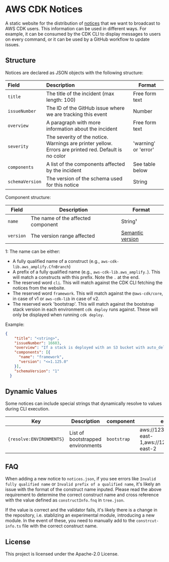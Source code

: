 # AWS CDK Notices

A static website for the distribution of [notices][1] that we want to
broadcast to AWS CDK users. This information can be used in different ways. For
example, it can be consumed by the CDK CLI to display messages to users on every
command, or it can be used by a GitHub workflow to update issues.

## Structure

Notices are declared as JSON objects with the following structure:

| Field           | Description                                                                                          | Format                |
| :-------------- | :----------------------------------------------------------------------------------------------------| ----------------------|
| `title`         | The title of the incident (max length: 100)                                                          | Free form text        |
| `issueNumber`   | The ID of the GitHub issue where we are tracking this event                                          | Number                |
| `overview`      | A paragraph with more information about the incident                                                 | Free form text        |
| `severity`      | The severity of the notice. Warnings are printer yellow. Errors are printed red. Default is no color | 'warning' or 'error'  |
| `components`    | A list of the components affected by the incident                                                    | See table below       |
| `schemaVersion` | The version of the schema used for this notice                                                       | String                |

Component structure:

| Field     | Description                        | Format                     |
| --------- | ---------------------------------- | -------------------------- |
| `name`    | The name of the affected component | String¹                    |
| `version` | The version range affected         | [Semantic version][semver] |

1: The name can be either:

* A fully qualified name of a construct (e.g., `aws-cdk-lib.aws_amplify.CfnBranch`)
* A prefix of a fully qualified name (e.g., `aws-cdk-lib.aws_amplify.`).
  This will match a constructs with this prefix. Note the `.` at the end.
* The reserved word `cli`. This will match against the CDK CLI fetching
  the notices from the website.
* The reserved word `framework`. This will match against the
  `@aws-cdk/core`, in case of v1 or `aws-cdk-lib` in case of v2.
* The reserved work 'bootstrap'. This will match against the bootstrap stack version in each
  environment `cdk deploy` runs against. These will only be displayed when running `cdk deploy`.

[semver]: https://www.npmjs.com/package/semver

Example:

```json
{
    "title": "<string>",
    "issueNumber": 16603,
    "overview": "If a stack is deployed with an S3 bucket with auto_delete_objects=True, and then re-deployed with auto_delete_objects=False, all the objects in the bucket will be deleted.",
    "components": [{
      "name": "framework",
      "version": "<=1.125.0"
    }],
    "schemaVersion": "1"
  }
```

## Dynamic Values

Some notices can include special strings that dynamically resolve to values during CLI execution.

| Key                         | Description                        | component                         | example                                              |  
| ----------------------------| ---------------------------------- | --------------------------------- |------------------------------------------------------|
| `{resolve:ENVIRONMENTS}`    | List of bootstrapped environments  | `bootstrap`                       | aws://1234567890/us-east-1,aws://1234567890/us-east-2|


## FAQ

When adding a new notice to `notices.json`, if you see errors like `Invalid fully qualified name`
or `Invalid prefix of a qualified name`, it's likely an issue with the format of the construct
name inputed. Please read the above requirement to determine the correct construct name and
cross reference with the value defined as `constructInfo.fnq` in `tree.json`.

If the value is correct and the validator fails, it's likely there is a change in the repository,
i.e. stablizing an experimental module, introducing a new module. In the event of these, you
need to manually add to the `constrcut-info.ts` file with the correct construct name.

## License

This project is licensed under the Apache-2.0 License.

[1]: https://cli.cdk.dev-tools.aws.dev/notices.json
